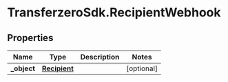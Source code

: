# TransferzeroSdk.RecipientWebhook

## Properties
Name | Type | Description | Notes
------------ | ------------- | ------------- | -------------
**_object** | [**Recipient**](Recipient.md) |  | [optional] 


